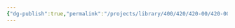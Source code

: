 ```yaml
---
{"dg-publish":true,"permalink":"/projects/library/400/420/420-00/420-00-a/","noteIcon":"0","created":"2024-01-31T10:10:26.874+09:00","updated":"2024-02-05T10:34:41.504+09:00"}
---
```


